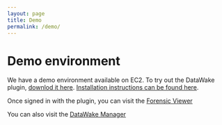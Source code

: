 ```yaml
---
layout: page
title: Demo
permalink: /demo/
---
```


# Demo environment
We have a demo environment available on EC2. To try out the DataWake plugin, [downlod it here](../plugin/datawakefirefoxaddon-demo.xpi). [Installation instructions can be found here](../quick-start#installing-the-firefox-plugin).

Once signed in with the plugin, you can visit the [Forensic Viewer](http://52.0.211.45/forensic)

You can also visit the [DataWake Manager](http://52.0.211.45:3002)
